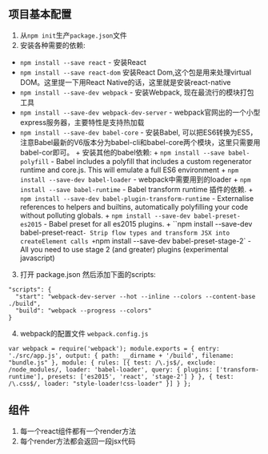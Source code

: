 ## 项目基本配置

1. 从`npm init`生产`package.json`文件
2. 安装各种需要的依赖:
 * `npm install --save react` - 安装React
 * `npm install --save react-dom` 安装React Dom,这个包是用来处理virtual DOM。这里提一下用React Native的话，这里就是安装react-native
 * `npm install --save-dev webpack` - 安装Webpack, 现在最流行的模块打包工具
 * `npm install --save-dev webpack-dev-server` - webpack官网出的一个小型express服务器，主要特性是支持热加载
 * `npm install --save-dev babel-core` - 安装Babel, 可以把ES6转换为ES5，注意Babel最新的V6版本分为babel-cli和babel-core两个模块，这里只需要用babel-cor即可。
       + 安装其他的babel依赖:
    	+ `npm install --save babel-polyfill` - Babel includes a polyfill that includes a custom regenerator runtime and core.js. This will emulate a full ES6 environment
       + `npm install --save-dev babel-loader` - webpack中需要用到的loader
       + `npm install --save babel-runtime` - Babel transform runtime 插件的依赖.
       + `npm install --save-dev babel-plugin-transform-runtime` - Externalise references to helpers and builtins, automatically polyfilling your code without polluting globals.
       + `npm install --save-dev babel-preset-es2015` - Babel preset for all es2015 plugins.
       + ``npm install --save-dev babel-preset-react` - Strip flow types and transform JSX into createElement calls
       + `npm install --save-dev babel-preset-stage-2` - All you need to use stage 2 (and greater) plugins (experimental javascript)

3. 打开 package.json 然后添加下面的scripts:

```
"scripts": {
  "start": "webpack-dev-server --hot --inline --colors --content-base ./build",
  "build": "webpack --progress --colors"
}
```

4. webpack的配置文件 `webpack.config.js`

```
var webpack = require('webpack'); module.exports = { entry: './src/app.js', output: { path: __dirname + '/build', filename: "bundle.js" }, module: { rules: [{ test: /\.js$/, exclude: /node_modules/, loader: 'babel-loader', query: { plugins: ['transform-runtime'], presets: ['es2015', 'react', 'stage-2'] } }, { test: /\.css$/, loader: "style-loader!css-loader" }] } };

```

## 组件

1. 每一个react组件都有一个render方法
2. 每个render方法都会返回一段jsx代码




